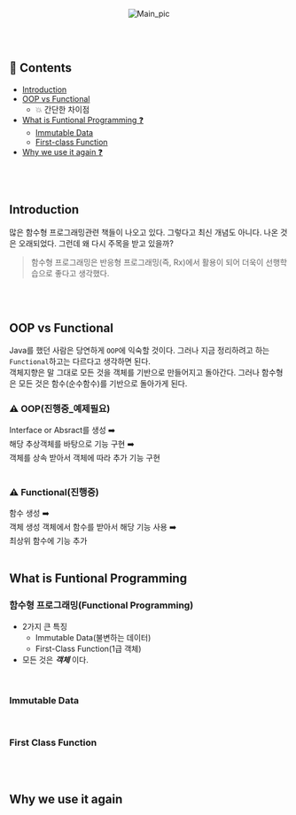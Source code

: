 <div align=center>

![Main_pic](https://github.com/SeonHyungJo/FrontEnd-Dev/blob/functional/assets/image/Functional_Programming_Main.png?raw=true)

</div>

</br>
</br>

## :speech_balloon: Contents

- [Introduction](##Introduction)
- [OOP vs Functional](##OOP-vs-Functional)
    - :boom: 간단한 차이점
- [What is Funtional Programming :question:](##What-is-Funtional-Programming)
    - [Immutable Data](###Immutable-Data)
    - [First-class Function](###First-Class-Function)
- [Why we use it again :question:]()

</br>
</br>

## Introduction

많은 함수형 프로그래밍관련 책들이 나오고 있다. 그렇다고 최신 개념도 아니다. 나온 것은 오래되었다. 그런데 왜 다시 주목을 받고 있을까?
</br>

> 함수형 프로그래밍은 반응형 프로그래밍(즉, Rx)에서 활용이 되어 더욱이 선행학습으로 좋다고 생각했다.

</br>
</br>

## OOP vs Functional

Java를 했던 사람은 당연하게 `OOP`에 익숙할 것이다. 그러나 지금 정리하려고 하는 `Functional`하고는 다르다고 생각하면 된다.
</br>
객체지향은 말 그대로 모든 것을 객체를 기반으로 만들어지고 돌아간다. 그러나 함수형은 모든 것은 함수(순수함수)를 기반으로 돌아가게 된다.
</br>

### :warning: OOP(진행중_예제필요)

Interface or Absract를 생성 :arrow_right:
</br>
해당 추상객체를 바탕으로 기능 구현 :arrow_right:
</br>
객체를 상속 받아서 객체에 따라 추가 기능 구현
</br>
</br>

### :warning: Functional(진행중)

함수 생성 :arrow_right:
</br>
객체 생성 객체에서 함수를 받아서 해당 기능 사용 :arrow_right:
</br>
최상위 함수에 기능 추가
</br>
</br>

## What is Funtional Programming

### 함수형 프로그래밍(Functional Programming)

- 2가지 큰 특징
    - Immutable Data(불변하는 데이터)
    - First-Class Function(1급 객체)
- 모든 것은 ***객체*** 이다.

</br>

### Immutable Data

</br>

### First Class Function

</br>
</br>

## Why we use it again
